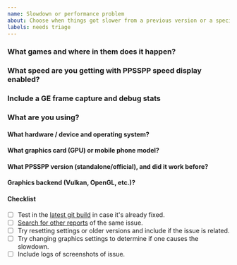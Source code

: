 ```yaml
---
name: Slowdown or performance problem
about: Choose when things got slower from a previous version or a specific scene runs really poorly.
labels: needs triage
---
```

<!-- Want the issue fixed faster?  Check the wiki for tips:
https://github.com/hrydgard/ppsspp/wiki/How-to-report-an-issue-properly
You can remove this stuff - just don't forget to answer the questions.
They're important. -->


### What games and where in them does it happen?
<!-- Long press on the game in PPSSPP to include the game ID. -->


### What speed are you getting with PPSSPP speed display enabled?


### Include a GE frame capture and debug stats
<!-- See: https://github.com/hrydgard/ppsspp/wiki/How-to-create-a-frame-dump
Many performance issues are graphics related.

Also enable "Show debug statistics" and include a screenshot while it's on. -->


### What are you using?
#### What hardware / device and operating system?

#### What graphics card (GPU) or mobile phone model?

#### What PPSSPP version (standalone/official), and did it work before?

#### Graphics backend (Vulkan, OpenGL, etc.)?


#### Checklist
<!-- Don't forget the below, change [ ] to [X] when done.  Note anything else you tried. -->
 - [ ] Test in the [latest git build](https://buildbot.orphis.net/ppsspp/) in case it's already fixed.
 - [ ] [Search for other reports](https://github.com/hrydgard/ppsspp/search?q=my+issue&type=issues) of the same issue.
 - [ ] Try resetting settings or older versions and include if the issue is related.
 - [ ] Try changing graphics settings to determine if one causes the slowdown.
 - [ ] Include logs of screenshots of issue.
